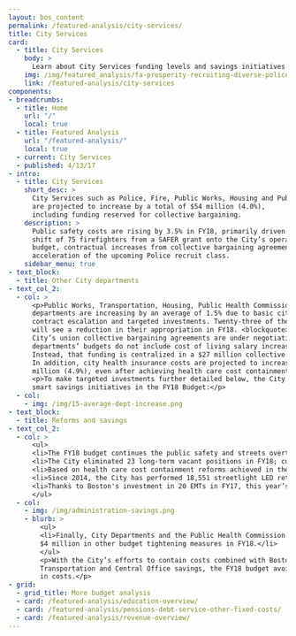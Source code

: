 ```yaml
---
layout: bos_content
permalink: /featured-analysis/city-services/
title: City Services
card:
  - title: City Services
    body: >
      Learn about City Services funding levels and savings initiatives.
    img: /img/featured_analysis/fa-prosperity-recruiting-diverse-police-force.jpg
    link: /featured-analysis/city-services
components:
- breadcrumbs:
  - title: Home
    url: "/"
    local: true
  - title: Featured Analysis
    url: "/featured-analysis/"
    local: true
  - current: City Services
  - published: 4/13/17
- intro:
  - title: City Services
    short_desc: >
      City Services such as Police, Fire, Public Works, Housing and Public Health 
      are projected to increase by a total of $54 million (4.0%), 
      including funding reserved for collective bargaining.
    description: >
      Public safety costs are rising by 3.5% in FY18, primarily driven by the 
      shift of 75 firefighters from a SAFER grant onto the City’s operating 
      budget, contractual increases from collective bargaining agreements, and 
      acceleration of the upcoming Police recruit class. 
    sidebar_menu: true
- text_block: 
  - title: Other City departments
- text_col_2:
  - col: >
      <p>Public Works, Transportation, Housing, Public Health Commission and 38 other 
      departments are increasing by an average of 1.5% due to basic city services 
      contract escalation and targeted investments. Twenty-three of these departments 
      will see a reduction in their appropriation in FY18. <blockquote>Because almost all of the 
      City’s union collective bargaining agreements are under negotiation, most 
      departments’ budgets do not include cost of living salary increases for employees. 
      Instead, that funding is centralized in a $27 million collective bargaining reserve.</blockquote>
      In addition, city health insurance costs are projected to increase by $10.6 
      million (4.9%), even after achieving health care cost containment savings.</p>
      <p>To make targeted investments further detailed below, the City is pursuing 
      smart savings initiatives in the FY18 Budget:</p>
  - col: 
    - img: /img/15-average-dept-increase.png
- text_block:
  - title: Reforms and savings
- text_col_2:
  - col: >
      <ul>
      <li>The FY18 budget continues the public safety and streets overtime reforms launched last year and adds the Parks Department, achieving $13.2 million in cost avoidance.</li>
      <li>The City eliminated 23 long-term vacant positions in FY18; cumulatively, we estimate the City will see $5.3 million in costs avoided from inactivating long term vacants over two years.</li>
      <li>Based on health care cost containment reforms achieved in the 2015 PEC agreement, Boston will achieve $10 million in savings in FY18, $2.6 million of which are related to FY18 specific changes.</li>
      <li>Since 2014, the City has performed 18,551 streetlight LED retrofits. The FY18 Budget reflects an avoidance of 33.6 mWh, or $5.8 million in energy costs, directly attributable to this work.</li> 
      <li>Thanks to Boston's investment in 20 EMTs in FY17, this year’s budget achieves a 10% reduction in EMS overtime and 8% increase in third party billing revenue. These changes will generate a $4.1 million in net savings for the City in FY18.</li>
      </ul>
  - col: 
    - img: /img/administration-savings.png
    - blurb: >
        <ul>
        <li>Finally, City Departments and the Public Health Commission include a combined 
        $4 million in other budget tightening measures in FY18.</li> 
        </ul>
        <p>With the City’s efforts to contain costs combined with Boston Public Schools’ 
        Transportation and Central Office savings, the FY18 budget avoids $60 million 
        in costs.</p>
- grid:
  - grid_title: More budget analysis
  - card: /featured-analysis/education-overview/
  - card: /featured-analysis/pensions-debt-service-other-fixed-costs/
  - card: /featured-analysis/revenue-overview/
---
```

